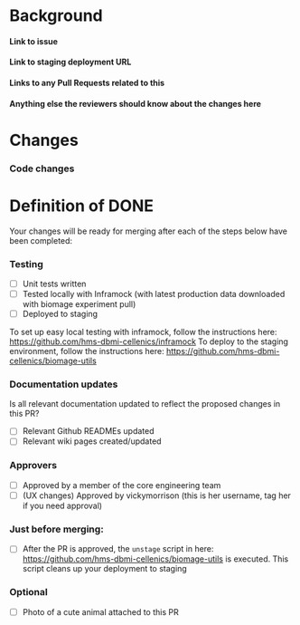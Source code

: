
# Background
#### Link to issue 

#### Link to staging deployment URL 

#### Links to any Pull Requests related to this

#### Anything else the reviewers should know about the changes here

# Changes
### Code changes

# Definition of DONE
Your changes will be ready for merging after each of the steps below have been completed:

### Testing
- [ ] Unit tests written
- [ ] Tested locally with Inframock  (with latest production data downloaded with biomage experiment pull)
- [ ] Deployed to staging

To set up easy local testing with inframock, follow the instructions here: https://github.com/hms-dbmi-cellenics/inframock
To deploy to the staging environment, follow the instructions here: https://github.com/hms-dbmi-cellenics/biomage-utils

### Documentation updates
Is all relevant documentation updated to reflect the proposed changes in this PR?

- [ ] Relevant Github READMEs updated
- [ ] Relevant wiki pages created/updated

### Approvers
- [ ] Approved by a member of the core engineering team
- [ ] (UX changes) Approved by vickymorrison (this is her username, tag her if you need approval)

### Just before merging:
- [ ] After the PR is approved, the `unstage` script in here: https://github.com/hms-dbmi-cellenics/biomage-utils is executed. This script cleans up your deployment to staging

### Optional
- [ ] Photo of a cute animal attached to this PR